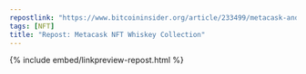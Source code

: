 ```yaml
---
repostlink: "https://www.bitcoininsider.org/article/233499/metacask-and-grace-omalley-irish-whiskey-unveil-grace-groundbreaking-collection-501"
tags: [NFT]
title: "Repost: Metacask NFT Whiskey Collection"
---
```


{% include embed/linkpreview-repost.html %}